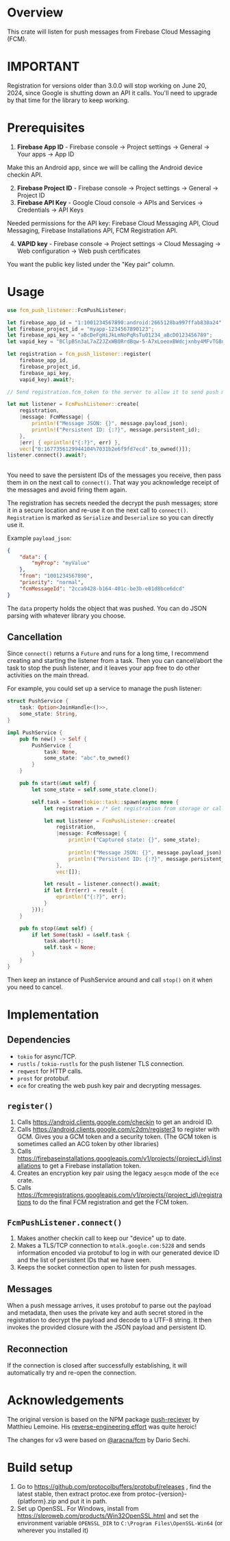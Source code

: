 # Overview

This crate will listen for push messages from Firebase Cloud Messaging (FCM).

# IMPORTANT

Registration for versions older than 3.0.0 will stop working on June 20, 2024, since Google is shutting down an API it calls. You'll need to upgrade by that time for the library to keep working.

# Prerequisites

1. **Firebase App ID** - Firebase console -> Project settings -> General -> Your apps -> App ID

Make this an Android app, since we will be calling the Android device checkin API.

2. **Firebase Project ID** - Firebase console -> Project settings -> General -> Project ID
3. **Firebase API Key** - Google Cloud console -> APIs and Services -> Credentials -> API Keys

Needed permissions for the API key: Firebase Cloud Messaging API, Cloud Messaging, Firebase Installations API, FCM Registration API.

4. **VAPID key** - Firebase console -> Project settings -> Cloud Messaging -> Web configuration -> Web push certificates

You want the public key listed under the "Key pair" column.

# Usage

```rust
use fcm_push_listener::FcmPushListener;

let firebase_app_id = "1:1001234567890:android:2665128ba997ffab830a24";
let firebase_project_id = "myapp-1234567890123";
let firebase_api_key = "aBcDeFgHiJkLmNoPqRsTu01234_aBcD0123456789";
let vapid_key = "BClpBSn3aL7aZ2JZxWB0RrdBqw-5-A7xLoeoxBWdcjxnby4MFvTG8nIa1KHmSY2-cmCAySR4PoCcOZtW18aXNw1";

let registration = fcm_push_listener::register(
    firebase_app_id,
    firebase_project_id,
    firebase_api_key,
    vapid_key).await?;

// Send registration.fcm_token to the server to allow it to send push messages to you.

let mut listener = FcmPushListener::create(
    registration,
    |message: FcmMessage| {
        println!("Message JSON: {}", message.payload_json);
        println!("Persistent ID: {:?}", message.persistent_id);
    },
    |err| { eprintln!("{:?}", err) },
    vec!["0:1677356129944104%7031b2e6f9fd7ecd".to_owned()]);
listener.connect().await?;
```

##

You need to save the persistent IDs of the messages you receive, then pass them in on the next call to `connect()`. That way you acknowledge receipt of the messages and avoid firing them again.

The registration has secrets needed the decrypt the push messages; store it in a secure location and re-use it on the next call to `connect()`. `Registration` is marked as `Serialize` and `Deserialize` so you can directly use it.

Example `payload_json`:
```json
{
    "data": {
        "myProp": "myValue"
    },
    "from": "1001234567890",
    "priority": "normal",
    "fcmMessageId": "2cca9428-b164-401c-be3b-e01d8bce6dcd"
}
```

The `data` property holds the object that was pushed. You can do JSON parsing with whatever library you choose.

## Cancellation

Since `connect()` returns a `Future` and runs for a long time, I recommend creating and starting the listener from a task. Then you can cancel/abort the task to stop the push listener, and it leaves your app free to do other activities on the main thread.

For example, you could set up a service to manage the push listener:

```rust
struct PushService {
    task: Option<JoinHandle<()>>,
    some_state: String,
}

impl PushService {
    pub fn new() -> Self {
        PushService {
            task: None,
            some_state: "abc".to_owned()
        }
    }

    pub fn start(&mut self) {
        let some_state = self.some_state.clone();

        self.task = Some(tokio::task::spawn(async move {
            let registration = /* Get registration from storage or call fcm_push_listener::register() */;

            let mut listener = FcmPushListener::create(
                registration,
                |message: FcmMessage| {
                    println!("Captured state: {}", some_state);
        
                    println!("Message JSON: {}", message.payload_json);
                    println!("Persistent ID: {:?}", message.persistent_id);
                },
                vec![]);

            let result = listener.connect().await;
            if let Err(err) = result {
                eprintln!("{:?}", err);
            }
        }));
    }

    pub fn stop(&mut self) {
        if let Some(task) = &self.task {
            task.abort();
            self.task = None;
        }
    }
}
```

Then keep an instance of PushService around and call `stop()` on it when you need to cancel.

# Implementation

## Dependencies

* `tokio` for async/TCP.
* `rustls` / `tokio-rustls` for the push listener TLS connection.
* `reqwest` for HTTP calls.
* `prost` for protobuf.
* `ece` for creating the web push key pair and decrypting messages.

## `register()`

1) Calls https://android.clients.google.com/checkin to get an android ID.
2) Calls https://android.clients.google.com/c2dm/register3 to register with GCM. Gives you a GCM token and a security token. (The GCM token is sometimes called an ACG token by other libraries)
3) Calls https://firebaseinstallations.googleapis.com/v1/projects/{project_id}/installations to get a Firebase installation token.
4) Creates an encryption key pair using the legacy `aesgcm` mode of the `ece` crate.
5) Calls https://fcmregistrations.googleapis.com/v1/projects/{project_id}/registrations to do the final FCM registration and get the FCM token.

## `FcmPushListener.connect()`

1) Makes another checkin call to keep our "device" up to date.
2) Makes a TLS/TCP connection to `mtalk.google.com:5228` and sends information encoded via protobuf to log in with our generated device ID and the list of persistent IDs that we have seen.
3) Keeps the socket connection open to listen for push messages.

## Messages

When a push message arrives, it uses protobuf to parse out the payload and metadata, then uses the private key and auth secret stored in the registration to decrypt the payload and decode to a UTF-8 string. It then invokes the provided closure with the JSON payload and persistent ID.

## Reconnection

If the connection is closed after successfully establishing, it will automatically try and re-open the connection.

# Acknowledgements

The original version is based on the NPM package [push-reciever](https://github.com/MatthieuLemoine/push-receiver) by Matthieu Lemoine. His [reverse-engineering effort](https://medium.com/@MatthieuLemoine/my-journey-to-bring-web-push-support-to-node-and-electron-ce70eea1c0b0) was quite heroic!

The changes for v3 were based on [@aracna/fcm](https://aracna.dariosechi.it/fcm/get-started/) by Dario Sechi.

# Build setup

1) Go to https://github.com/protocolbuffers/protobuf/releases , find the latest stable, then extract protoc.exe from protoc-{version}-{platform}.zip and put it in path.
2) Set up OpenSSL. For Windows, install from https://slproweb.com/products/Win32OpenSSL.html and set the environment variable `OPENSSL_DIR` to `C:\Program Files\OpenSSL-Win64` (or wherever you installed it)